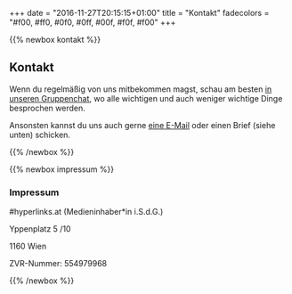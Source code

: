 +++
date = "2016-11-27T20:15:15+01:00"
title = "Kontakt"
fadecolors = "#f00, #ff0, #0f0, #0ff, #00f, #f0f, #f00"
+++

{{% newbox kontakt %}}
## Kontakt
Wenn du regelmäßig von uns mitbekommen magst, schau am besten [in unseren Gruppenchat](https://chat.ungpirat.se/channel/hyperlinks), wo alle wichtigen und auch weniger wichtige Dinge besprochen werden.

Ansonsten kannst du uns auch gerne [eine E-Mail](mailto:hello@hyperlinks.at) oder einen Brief (siehe unten) schicken.

{{% /newbox %}}

{{% newbox impressum %}}

### Impressum
#hyperlinks.at (Medieninhaber*in i.S.d.G.)

Yppenplatz 5 /10

1160 Wien

ZVR-Nummer: 554979968

{{% /newbox %}}
